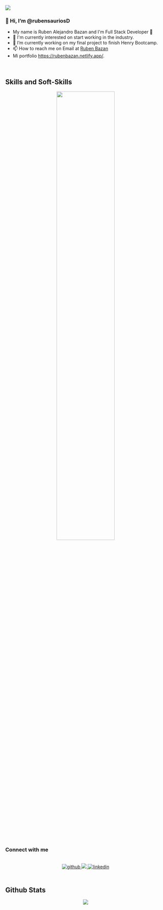 ![](https://1.bp.blogspot.com/-wGupt8x5UQY/V1KXrYUfAPI/AAAAAAAAAlQ/dpES8W7OZoU5erI2iIBqDIIuSxQduodTgCLcB/s1600/anigif_enhanced-buzz-24540-1374525281-13.gif)

### 👋 Hi, I’m @rubensauriosD

- My name is Ruben Alejandro Bazan and I'm Full Stack Developer 🚀
- 🧠 I'm currently interested on start working in the industry.
- 🔭 I’m currently working on my final project to finish Henry Bootcamp.
- 📫 How to reach me on Email at [Ruben Bazan](mailto:rubenalejandro23@gmail.com)  
- Mi portfolio https://rubenbazan.netlify.app/.

<br/>
<h2>Skills and Soft-Skills</h2>
<div align="center">
<img src="https://user-images.githubusercontent.com/83410864/132431781-56df5173-e8b2-4ac6-ac56-059f33cc4d0d.png" align="center" style="width: 60%" "height : 50%" />
</div>

### Connect with me  

<br/>  
<div align="center">
<a href="https://github.com/rubensauriosD" target="_blank">
<img src=https://img.shields.io/badge/github-%2324292e.svg?&style=for-the-badge&logo=github&logoColor=white alt=github style="margin-bottom: 5px;" />
</a>
<a href="https://www.instagram.com/ruben0000000000000000000000000/" target="_blank">
<img src="https://img.shields.io/badge/Instagram-E4405F?style=for-the-badge&logo=instagram&logoColor=white" />
</a>
<a href="https://www.linkedin.com/in/ruben-bazan-598234201/" target="_blank">
<img src=https://img.shields.io/badge/linkedin-%231E77B5.svg?&style=for-the-badge&logo=linkedin&logoColor=white alt=linkedin style="margin-bottom: 5px;" />
</a>  
</div>  

<br/> 
 <h2>Github Stats</h2> 
<div align="center"><img src="https://github-readme-stats.vercel.app/api?username=rubensauriosD&theme=onedark&show_icons=true&count_private=true&hide_border=true" align="center" /></div> 

